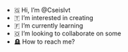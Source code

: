- 🇬 Hi, I’m @Cseislvt
- 🇹 I’m interested in creating
- 🇫 I’m currently learning 
- 🇴 I’m looking to collaborate on some
- 🪦 How to reach me? 

<!---
Cseislvt/Cseislvt is a ✨ special ✨ repository because its `README.md` (this file) appears on your GitHub profile.
You can click the Preview link to take a look at your changes.
--->
